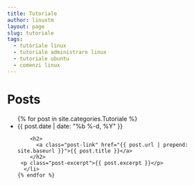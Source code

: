 ```yaml
---
title: Tutoriale
author: linuxtm
layout: page
slug: tutoriale
tags:
  - tutoriale linux
  - tutoriale administrare linux
  - tutoriale ubuntu
  - comenzi linux
---
```

<div class="home">

  <h1 class="page-heading">Posts</h1>

  <ul class="post-list">
    {% for post in site.categories.Tutoriale %}
      <li>
        <span class="post-meta">{{ post.date | date: "%b %-d, %Y" }}</span>

        <h2>
          <a class="post-link" href="{{ post.url | prepend: site.baseurl }}">{{ post.title }}</a>
        </h2>
	 <p class="post-excerpt">{{ post.excerpt }}</p>
      </li>
    {% endfor %}
  </ul>

</div>
